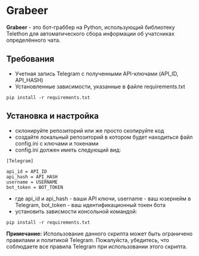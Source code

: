 # Grabeer

**Grabeer** - это бот-граббер на Python, использующий библиотеку Telethon для автоматического сбора информации об учатсниках определённого чата.

## Требования
- Учетная запись Telegram с полученными API-ключами (API_ID, API_HASH)
- Установленные зависимости, указанные в файле requirements.txt 
```
pip install -r requirements.txt
```

## Установка и настройка
- склонируйте репозиторий или же просто скопируйте код
- создайте локальный репозиторий в котором будет находиться файл config.ini с ключами и токенами
- config.ini должен иметь следующий вид:
```
[Telegram]

api_id = API_ID
api_hash = API_HASH
username = USERNAME
bot_token = BOT_TOKEN
```
- где api_id и api_hash - ваши API ключи, username - ваш юзернейм в Telegram, bot_token - ваш идентификационный токен бота
- установить зависмости консольной командой:
```
pip install -r requirements.txt
```


**Примечание:** Использование данного скрипта может быть ограничено правилами и политикой Telegram. Пожалуйста, убедитесь, что соблюдаете все правила Telegram при использовании этого скрипта.
